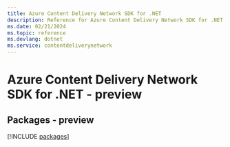```yaml
---
title: Azure Content Delivery Network SDK for .NET
description: Reference for Azure Content Delivery Network SDK for .NET
ms.date: 02/21/2024
ms.topic: reference
ms.devlang: dotnet
ms.service: contentdeliverynetwork
---
```

# Azure Content Delivery Network SDK for .NET - preview
## Packages - preview
[!INCLUDE [packages](content-delivery-network-index.md)]